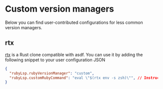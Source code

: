 # Custom version managers

Below you can find user-contributed configurations for less common version managers.

## rtx

[rtx](https://github.com/jdxcode/rtx) is a Rust clone compatible with asdf. You can use it by adding the following
snippet to your user configuration JSON

```json
{
  "rubyLsp.rubyVersionManager": "custom",
  "rubyLsp.customRubyCommand": "eval \"$(rtx env -s zsh)\"", // Instructions for zsh, change for bash or fish
}
```
